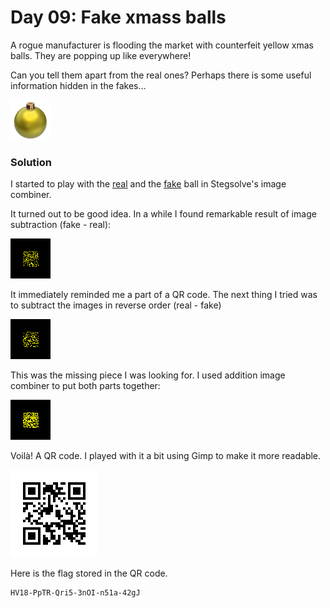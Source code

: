 # Day 09: Fake xmass balls

A rogue manufacturer is flooding the market with counterfeit yellow xmas balls. They are popping up like everywhere!

Can you tell them apart from the real ones? Perhaps there is some useful information hidden in the fakes...

![fake.png](files/fake.png "fake ball")

### Solution

I started to play with the [real](files/real.png) and the [fake](files/fake.png) ball in Stegsolve's image combiner.

It turned out to be good idea. In a while I found remarkable result of image subtraction (fake - real): 

![fake-real.png](files/fake-real.png "fake - real")

It immediately reminded me a part of a QR code. The next thing I tried was to subtract the images in reverse order (real - fake)

![real-fake.png](files/real-fake.png "real - fake")

This was the missing piece I was looking for. I used addition image combiner to put both parts together:

![(real-fake)+(fake-real).png](files/(real-fake)+(fake-real).png "(real - fake) + (fake - real)")

Voilà! A QR code. I played with it a bit using Gimp to make it more readable.

![qrcode.png](files/qrcode.png "QR code")

Here is the flag stored in the QR code.

```
HV18-PpTR-Qri5-3nOI-n51a-42gJ
```
